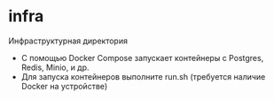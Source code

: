 # infra
Инфраструктурная директория
* С помощью Docker Compose запускает контейнеры с Postgres, Redis, Minio, и др.
* Для запуска контейнеров выполните run.sh (требуется наличие Docker на устройстве) 
